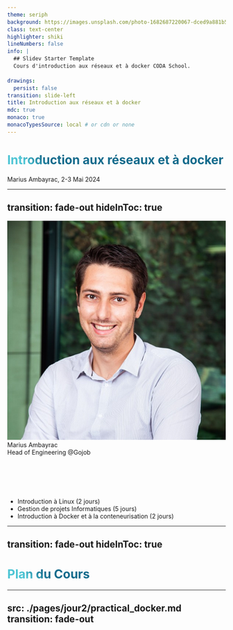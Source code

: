 ```yaml
---
theme: seriph
background: https://images.unsplash.com/photo-1682687220067-dced9a881b56?q=80&w=1975&auto=format&fit=crop&ixlib=rb-4.0.3&ixid=M3wxMjA3fDF8MHxwaG90by1wYWdlfHx8fGVufDB8fHx8fA%3D%3D
class: text-center
highlighter: shiki
lineNumbers: false
info: |
  ## Slidev Starter Template
  Cours d'introduction aux réseaux et à docker CODA School.

drawings:
  persist: false
transition: slide-left
title: Introduction aux réseaux et à docker
mdc: true
monaco: true
monacoTypesSource: local # or cdn or none
---
```


# Introduction aux réseaux et à docker

Marius Ambayrac, 2-3 Mai 2024

<div class="pt-12">
  <span @click="$slidev.nav.next" class="px-2 py-1 rounded cursor-pointer" hover="bg-white bg-opacity-10">
    <carbon:arrow-right class="inline"/>
  </span>
</div>

---
transition: fade-out
hideInToc: true
---
<div class="flex">
  <img
    class="w-50 border-3 rounded-80"
    src="assets/Profil.png"
    alt="marius_ambayrac"
  />
  <div class="mx-20 mt-20">
    <div class="text-3xl">
    Marius Ambayrac
    </div>
    Head of Engineering @Gojob
  </div>
</div>

<br> </br>
<br> </br>

- Introduction à Linux (2 jours)
- Gestion de projets Informatiques (5 jours)
- Introduction à Docker et à la conteneurisation (2 jours)

<!--
Vous me reverrez également pour vos projets en autonomie en fin d'année ou je viendrai 1 jours pour vous accompagner.
-->

<style>
h1 {
  background-color: #2B90B6;
  background-image: linear-gradient(45deg, #4EC5D4 10%, #146b8c 20%);
  background-size: 100%;
  -webkit-background-clip: text;
  -moz-background-clip: text;
  -webkit-text-fill-color: transparent;
  -moz-text-fill-color: transparent;
}
</style>

---
transition: fade-out
hideInToc: true
---
# Plan du Cours



<Toc maxDepth="1"></Toc>



---
src: ./pages/jour2/practical_docker.md
transition: fade-out
---

